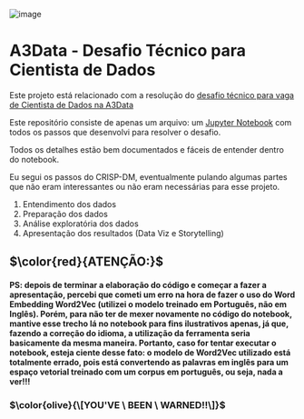 ![image](https://media.licdn.com/dms/image/C4D0BAQFNAF7sHORNgw/company-logo_200_200/0/1669919278121?e=2147483647&v=beta&t=465J9uEsnsZstQaGLrTbkTwaghzlG6EmMIrP-QLegPg)

# A3Data - Desafio Técnico para Cientista de Dados

Este projeto está relacionado com a resolução do [desafio técnico para vaga de Cientista de Dados na A3Data](https://communication-assets.gupy.io/production/companies/14029/emails/1683807732718/c02a6e30-1a77-11ed-9cbe-8d1f19b15125/a3data_-_desafio_tcnico_cd_-_nlp.pdf)

Este repositório consiste de apenas um arquivo: um [Jupyter Notebook](https://github.com/alexkeila/a3data_desafio_tecnico/blob/main/A3Data%20-%20Desafio%20t%C3%A9cnico.ipynb) com todos os passos que desenvolvi para resolver o desafio.

Todos os detalhes estão bem documentados e fáceis de entender dentro do notebook.

Eu segui os passos do CRISP-DM, eventualmente pulando algumas partes que não eram interessantes ou não eram necessárias para esse projeto.

1. Entendimento dos dados
2. Preparação dos dados
3. Análise exploratória dos dados
4. Apresentação dos resultados (Data Viz e Storytelling)


## $\color{red}{ATENÇÃO:}$
#### PS: depois de terminar a elaboração do código e começar a fazer a apresentação, percebi que cometi um erro na hora de fazer o uso do Word Embedding Word2Vec (utilizei o modelo treinado em Português, não em Inglês). Porém, para não ter de mexer novamente no código do notebook, mantive esse trecho lá no notebook para fins ilustrativos apenas, já que, fazendo a correção do idioma, a utilização da ferramenta seria basicamente da mesma maneira. Portanto, caso for tentar executar o notebook, esteja ciente desse fato: o modelo de Word2Vec utilizado está totalmente errado, pois está convertendo as palavras em inglês para um espaço vetorial treinado com um corpus em português, ou seja, nada a ver!!!
### $\color{olive}{\[YOU'VE \ BEEN \ WARNED!!\]}$
